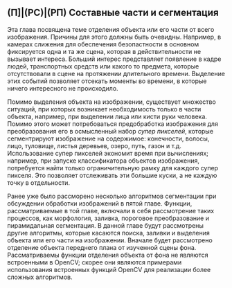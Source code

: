 ## (П]|(РС)|(РП) Составные части и сегментация

Эта глава посвящена теме отделения объекта или его части от всего изображения. Причины для этого должны быть очевидны. Например, в камерах слижения для обеспечения безопастности в основном фиксируется одна и та же сцена, которая в действительности не вызывает интереса. Больший интерес представляет появление в кадре людей, транспортных средств или какого то предмета, которые отсутствовали в сцене на протяжении длительного времени. Выделение этих событий позволяет отсекать моменты во времени, в которые ничего интересного не происходило.

Помимо выделения объекта на изображении, существует множество ситуаций, при которых возникает необходимость только в части объекта, например, при выделении лица или кисти руки человека. Помимо этого может потребоваться предобработка изображения для преобразования его в осмысленный набор *супер пикселей*, которые сегментрируют изображение на содержимое: конечности, волосы, лицо, туловище, листья деревьев, озеро, путь, газон и т.д. Использование супер пикселей экономит время при вычислениях; например, при запуске классификатора объектов изображения, потребуется найти только ограничительную рамку для каждого супер пикселя. Это позволяет отслеживать эти большие куски, а не каждую точку в отдельности.

Ранее уже было рассморено несколько алгоритмов сегментации при обсуждении обработки изображений в пятой главе. Функции, рассматриваемые в той главе, включали в себя рассмотрение таких процессов, как морфология, заливка, пороговое преобразование и пирамидальная сегментация. В данной главе будут рассмотрены другие алгоритмы, которые касаются поиска, заливки и выделения объекта или его части на изображении. Вначале будет рассмотрено отделение объекта переднего плана от изученной сцены фона. Рассматриваемы функции отделения объекта от фона не являются встроенными в OpenCV; скорее они являются примерами использования встроенных функций OpenCV для реализации более сложных алгоритмов.